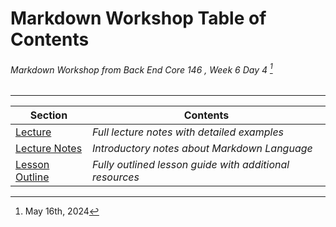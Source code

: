# Markdown Workshop Table of Contents

###### Markdown Workshop from Back End Core 146 , Week 6 Day 4 [^1]

---

| Section | Contents |
|-|-|
| [Lecture]() | *Full lecture notes with detailed examples* |
| [Lecture Notes]() | *Introductory notes about Markdown Language* |
| [Lesson Outline]() | *Fully outlined lesson guide with additional resources* |


[^1]: May 16th, 2024
